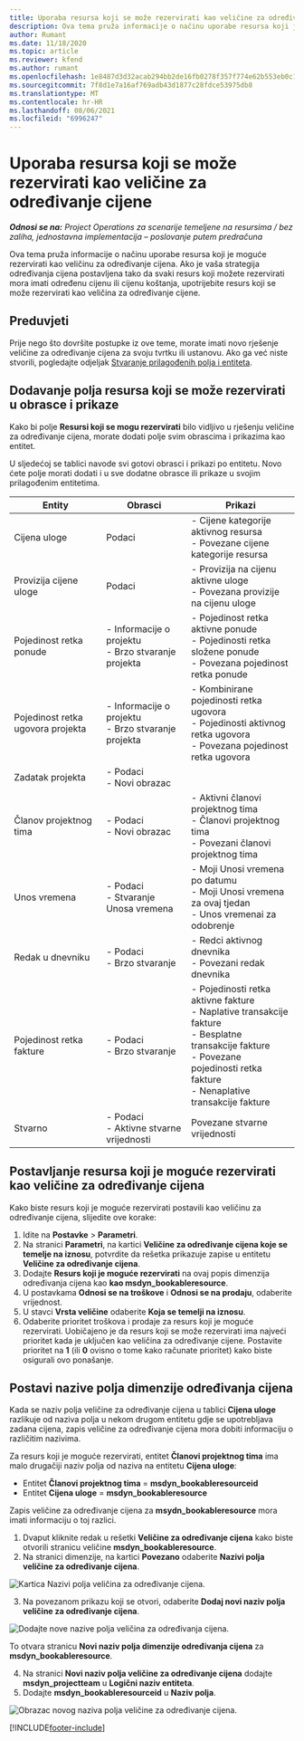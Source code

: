 ```yaml
---
title: Uporaba resursa koji se može rezervirati kao veličine za određivanje cijene
description: Ova tema pruža informacije o načinu uporabe resursa koji je moguće rezervirati kao veličinu za određivanje cijena.
author: Rumant
ms.date: 11/18/2020
ms.topic: article
ms.reviewer: kfend
ms.author: rumant
ms.openlocfilehash: 1e8487d3d32acab294bb2de16fb0278f357f774e62b553eb0c1ebd5b6246e332
ms.sourcegitcommit: 7f8d1e7a16af769adb43d1877c28fdce53975db8
ms.translationtype: MT
ms.contentlocale: hr-HR
ms.lasthandoff: 08/06/2021
ms.locfileid: "6996247"
---
```

# <a name="use-a-bookable-resource-as-a-pricing-dimension"></a>Uporaba resursa koji se može rezervirati kao veličine za određivanje cijene

 _**Odnosi se na:** Project Operations za scenarije temeljene na resursima / bez zaliha, jednostavna implementacija – poslovanje putem predračuna_ 

Ova tema pruža informacije o načinu uporabe resursa koji je moguće rezervirati kao veličinu za određivanje cijena. Ako je vaša strategija određivanja cijena postavljena tako da svaki resurs koji možete rezervirati mora imati određenu cijenu ili cijenu koštanja, upotrijebite resurs koji se može rezervirati kao veličina za određivanje cijene.

## <a name="prerequisites"></a>Preduvjeti
Prije nego što dovršite postupke iz ove teme, morate imati novo rješenje veličine za određivanje cijena za svoju tvrtku ili ustanovu. Ako ga već niste stvorili, pogledajte odjeljak [Stvaranje prilagođenih polja i entiteta](../pricing-costing/create-custom-fields-entities-pricing-dimensions.md).

## <a name="add-the-bookable-resource-field-to-forms-and-views"></a>Dodavanje polja resursa koji se može rezervirati u obrasce i prikaze
Kako bi polje **Resursi koji se mogu rezervirati** bilo vidljivo u rješenju veličine za određivanje cijena, morate dodati polje svim obrascima i prikazima kao entitet.

U sljedećoj se tablici navode svi gotovi obrasci i prikazi po entitetu. Novo ćete polje morati dodati i u sve dodatne obrasce ili prikaze u svojim prilagođenim entitetima.

|   Entity        | Obrasci   |Prikazi        |
| ------------------------------|---------------------------------|----------------------------------|
|  Cijena uloge| Podaci | - Cijene kategorije aktivnog resursa<br> - Povezane cijene kategorije resursa |
|  Provizija cijene uloge| Podaci| - Provizija na cijenu aktivne uloge<br>- Povezana provizije na cijenu uloge |
|  Pojedinost retka ponude| - Informacije o projektu<br>- Brzo stvaranje projekta| - Pojedinost retka aktivne ponude<br>- Pojedinosti retka složene ponude<br>- Povezana pojedinost retka ponude |
|  Pojedinost retka ugovora projekta| - Informacije o projektu<br>- Brzo stvaranje projekta| - Kombinirane pojedinosti retka ugovora<br>- Pojedinosti aktivnog retka ugovora<br>- Povezana pojedinost retka ugovora |
|  Zadatak projekta| - Podaci<br>- Novi obrazac| &nbsp; |
|  Članov projektnog tima| - Podaci<br>- Novi obrazac| - Aktivni članovi projektnog tima<br>- Članovi projektnog tima<br>- Povezani članovi projektnog tima |
|  Unos vremena| - Podaci<br>- Stvaranje Unosa vremena| - Moji Unosi vremena po datumu<br>- Moji Unosi vremena za ovaj tjedan<br>- Unos vremenai za odobrenje|
|  Redak u dnevniku| - Podaci<br>- Brzo stvaranje| - Redci aktivnog dnevnika<br>- Povezani redak dnevnika |
|  Pojedinost retka fakture| - Podaci<br>- Brzo stvaranje| - Pojedinosti retka aktivne fakture<br>- Naplative transakcije fakture<br>- Besplatne transakcije fakture<br>- Povezane pojedinosti retka fakture <br>- Nenaplative transakcije fakture|
|  Stvarno| - Podaci<br>- Aktivne stvarne vrijednosti| Povezane stvarne vrijednosti |

## <a name="set-up-a-bookable-resource-as-a-pricing-dimension"></a>Postavljanje resursa koji je moguće rezervirati kao veličine za određivanje cijena
Kako biste resurs koji je moguće rezervirati postavili kao veličinu za određivanje cijena, slijedite ove korake:

1. Idite na **Postavke** > **Parametri**. 
2. Na stranici **Parametri**, na kartici **Veličine za određivanje cijena koje se temelje na iznosu**, potvrdite da rešetka prikazuje zapise u entitetu **Veličine za određivanje cijena**. 
2. Dodajte **Resurs koji je moguće rezervirati** na ovaj popis dimenzija određivanja cijena kao **kao msdyn_bookableresource**. 
3. U postavkama **Odnosi se na troškove** i **Odnosi se na prodaju**, odaberite vrijednost.
4. U stavci **Vrsta veličine** odaberite **Koja se temelji na iznosu**. 
5. Odaberite prioritet troškova i prodaje za resurs koji je moguće rezervirati. Uobičajeno je da resurs koji se može rezervirati ima najveći prioritet kada je uključen kao veličina za određivanje cijene. Postavite prioritet na **1** (ili **0** ovisno o tome kako računate prioritet) kako biste osigurali ovo ponašanje.

## <a name="set-up-pricing-dimension-field-names"></a>Postavi nazive polja dimenzije određivanja cijena

Kada se naziv polja veličine za određivanje cijena u tablici **Cijena uloge** razlikuje od naziva polja u nekom drugom entitetu gdje se upotrebljava zadana cijena, zapis veličine za određivanje cijena mora dobiti informaciju o različitim nazivima.  

Za resurs koji je moguće rezervirati, entitet **Članovi projektnog tima** ima malo drugačiji naziv polja od naziva na entitetu **Cijena uloge**: 

 - Entitet **Članovi projektnog tima** = **msdyn_bookableresourceid**
 - Entitet **Cijena uloge** = **msdyn_bookableresource**

Zapis veličine za određivanje cijena za **msydn_bookableresource** mora imati informaciju o toj razlici.

1. Dvaput kliknite redak u rešetki **Veličine za određivanje cijena** kako biste otvorili stranicu veličine **msdyn_bookableresource**.
2. Na stranici dimenzije, na kartici **Povezano** odaberite **Nazivi polja veličine za određivanje cijena**.

  ![Kartica Nazivi polja veličina za određivanje cijena.](media/PD-fieldname.png)

3. Na povezanom prikazu koji se otvori, odaberite **Dodaj novi naziv polja veličine za određivanje cijena**.

  ![Dodajte nove nazive polja veličina za određivanja cijena.](media/Add-NewPD-fieldname.png)

  To otvara stranicu **Novi naziv polja dimenzije određivanja cijena** za **msdyn_bookableresource**. 

4. Na stranici **Novi naziv polja veličine za određivanje cijena** dodajte **msdyn_projectteam** u **Logični naziv entiteta**.
5. Dodajte **msdyn_bookableresourceid** u **Naziv polja**.

 ![Obrazac novog naziva polja veličine za određivanje cijena.](media/PD-fieldname-Added.png)


[!INCLUDE[footer-include](../includes/footer-banner.md)]
